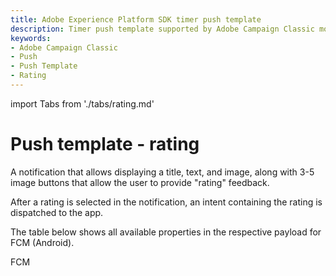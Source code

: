 ```yaml
---
title: Adobe Experience Platform SDK timer push template
description: Timer push template supported by Adobe Campaign Classic mobile extension.
keywords:
- Adobe Campaign Classic
- Push
- Push Template
- Rating
---
```


import Tabs from './tabs/rating.md'

# Push template - rating

A notification that allows displaying a title, text, and image, along with 3-5 image buttons that allow the user to provide "rating" feedback.<br />

After a rating is selected in the notification, an intent containing the rating is dispatched to the app.

The table below shows all available properties in the respective payload for FCM (Android).
<br />
<TabsBlock orientation="horizontal" slots="heading, content" repeat="1"/>

FCM

<Tabs query="platform=fcm&template=rating"/>
